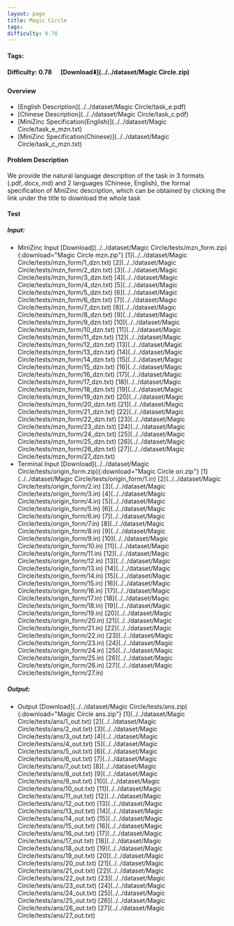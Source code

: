 ```yaml
---
layout: page
title: Magic Circle
tags:
difficulty: 0.78
---
```


#### Tags: 
#### Difficulty: 0.78 &nbsp;&nbsp;&nbsp;&nbsp; [Download⬇️](../../dataset/Magic Circle.zip)
#### Overview
- [English Description](../../dataset/Magic Circle/task_e.pdf)
- [Chinese Description](../../dataset/Magic Circle/task_c.pdf)
- [MiniZinc Specification(English)](../../dataset/Magic Circle/task_e_mzn.txt)
- [MiniZinc Specification(Chinese)](../../dataset/Magic Circle/task_c_mzn.txt)

#### Problem Description
We provide the natural language description of the task in 3 formats (.pdf,.docx,.md) and 2 languages (Chinese, English), the formal specification of MiniZinc description, which can be obtained by clicking the link under the title to download the whole task
#### Test
##### Input:
- MiniZinc Input [Download](../../dataset/Magic Circle/tests/mzn_form.zip){:download="Magic Circle mzn.zip"} [1](../../dataset/Magic Circle/tests/mzn_form/1_dzn.txt) [2](../../dataset/Magic Circle/tests/mzn_form/2_dzn.txt) [3](../../dataset/Magic Circle/tests/mzn_form/3_dzn.txt) [4](../../dataset/Magic Circle/tests/mzn_form/4_dzn.txt) [5](../../dataset/Magic Circle/tests/mzn_form/5_dzn.txt) [6](../../dataset/Magic Circle/tests/mzn_form/6_dzn.txt) [7](../../dataset/Magic Circle/tests/mzn_form/7_dzn.txt) [8](../../dataset/Magic Circle/tests/mzn_form/8_dzn.txt) [9](../../dataset/Magic Circle/tests/mzn_form/9_dzn.txt) [10](../../dataset/Magic Circle/tests/mzn_form/10_dzn.txt) [11](../../dataset/Magic Circle/tests/mzn_form/11_dzn.txt) [12](../../dataset/Magic Circle/tests/mzn_form/12_dzn.txt) [13](../../dataset/Magic Circle/tests/mzn_form/13_dzn.txt) [14](../../dataset/Magic Circle/tests/mzn_form/14_dzn.txt) [15](../../dataset/Magic Circle/tests/mzn_form/15_dzn.txt) [16](../../dataset/Magic Circle/tests/mzn_form/16_dzn.txt) [17](../../dataset/Magic Circle/tests/mzn_form/17_dzn.txt) [18](../../dataset/Magic Circle/tests/mzn_form/18_dzn.txt) [19](../../dataset/Magic Circle/tests/mzn_form/19_dzn.txt) [20](../../dataset/Magic Circle/tests/mzn_form/20_dzn.txt) [21](../../dataset/Magic Circle/tests/mzn_form/21_dzn.txt) [22](../../dataset/Magic Circle/tests/mzn_form/22_dzn.txt) [23](../../dataset/Magic Circle/tests/mzn_form/23_dzn.txt) [24](../../dataset/Magic Circle/tests/mzn_form/24_dzn.txt) [25](../../dataset/Magic Circle/tests/mzn_form/25_dzn.txt) [26](../../dataset/Magic Circle/tests/mzn_form/26_dzn.txt) [27](../../dataset/Magic Circle/tests/mzn_form/27_dzn.txt) 
- Terminal Input [Download](../../dataset/Magic Circle/tests/origin_form.zip){:download="Magic Circle ori.zip"} [1](../../dataset/Magic Circle/tests/origin_form/1.in) [2](../../dataset/Magic Circle/tests/origin_form/2.in) [3](../../dataset/Magic Circle/tests/origin_form/3.in) [4](../../dataset/Magic Circle/tests/origin_form/4.in) [5](../../dataset/Magic Circle/tests/origin_form/5.in) [6](../../dataset/Magic Circle/tests/origin_form/6.in) [7](../../dataset/Magic Circle/tests/origin_form/7.in) [8](../../dataset/Magic Circle/tests/origin_form/8.in) [9](../../dataset/Magic Circle/tests/origin_form/9.in) [10](../../dataset/Magic Circle/tests/origin_form/10.in) [11](../../dataset/Magic Circle/tests/origin_form/11.in) [12](../../dataset/Magic Circle/tests/origin_form/12.in) [13](../../dataset/Magic Circle/tests/origin_form/13.in) [14](../../dataset/Magic Circle/tests/origin_form/14.in) [15](../../dataset/Magic Circle/tests/origin_form/15.in) [16](../../dataset/Magic Circle/tests/origin_form/16.in) [17](../../dataset/Magic Circle/tests/origin_form/17.in) [18](../../dataset/Magic Circle/tests/origin_form/18.in) [19](../../dataset/Magic Circle/tests/origin_form/19.in) [20](../../dataset/Magic Circle/tests/origin_form/20.in) [21](../../dataset/Magic Circle/tests/origin_form/21.in) [22](../../dataset/Magic Circle/tests/origin_form/22.in) [23](../../dataset/Magic Circle/tests/origin_form/23.in) [24](../../dataset/Magic Circle/tests/origin_form/24.in) [25](../../dataset/Magic Circle/tests/origin_form/25.in) [26](../../dataset/Magic Circle/tests/origin_form/26.in) [27](../../dataset/Magic Circle/tests/origin_form/27.in) 

##### Output:
- Output [Download](../../dataset/Magic Circle/tests/ans.zip){:download="Magic Circle ans.zip"} [1](../../dataset/Magic Circle/tests/ans/1_out.txt) [2](../../dataset/Magic Circle/tests/ans/2_out.txt) [3](../../dataset/Magic Circle/tests/ans/3_out.txt) [4](../../dataset/Magic Circle/tests/ans/4_out.txt) [5](../../dataset/Magic Circle/tests/ans/5_out.txt) [6](../../dataset/Magic Circle/tests/ans/6_out.txt) [7](../../dataset/Magic Circle/tests/ans/7_out.txt) [8](../../dataset/Magic Circle/tests/ans/8_out.txt) [9](../../dataset/Magic Circle/tests/ans/9_out.txt) [10](../../dataset/Magic Circle/tests/ans/10_out.txt) [11](../../dataset/Magic Circle/tests/ans/11_out.txt) [12](../../dataset/Magic Circle/tests/ans/12_out.txt) [13](../../dataset/Magic Circle/tests/ans/13_out.txt) [14](../../dataset/Magic Circle/tests/ans/14_out.txt) [15](../../dataset/Magic Circle/tests/ans/15_out.txt) [16](../../dataset/Magic Circle/tests/ans/16_out.txt) [17](../../dataset/Magic Circle/tests/ans/17_out.txt) [18](../../dataset/Magic Circle/tests/ans/18_out.txt) [19](../../dataset/Magic Circle/tests/ans/19_out.txt) [20](../../dataset/Magic Circle/tests/ans/20_out.txt) [21](../../dataset/Magic Circle/tests/ans/21_out.txt) [22](../../dataset/Magic Circle/tests/ans/22_out.txt) [23](../../dataset/Magic Circle/tests/ans/23_out.txt) [24](../../dataset/Magic Circle/tests/ans/24_out.txt) [25](../../dataset/Magic Circle/tests/ans/25_out.txt) [26](../../dataset/Magic Circle/tests/ans/26_out.txt) [27](../../dataset/Magic Circle/tests/ans/27_out.txt) 

